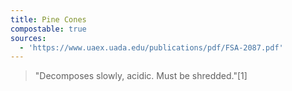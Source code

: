 ```yaml
---
title: Pine Cones
compostable: true
sources:
  - 'https://www.uaex.uada.edu/publications/pdf/FSA-2087.pdf'
---
```


> "Decomposes slowly, acidic. Must be shredded."\[1]

